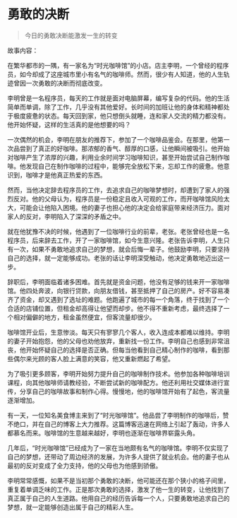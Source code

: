 # 勇敢的决断
> 今日的勇敢决断能激发一生的转变

故事内容：

在繁华都市的一隅，有一家名为“时光咖啡馆”的小店。店主李明，一个曾经的程序员，如今却成了这座城市里小有名气的咖啡师。然而，很少有人知道，他的人生轨迹曾因一次勇敢的决断而彻底改变。

李明曾是一名程序员，每天的工作就是面对电脑屏幕，编写复杂的代码。他的生活简单而单调，除了工作，几乎没有其他爱好。长时间的加班让他的身体和精神都处于极度疲惫的状态。每天回到家，他只想倒头就睡，连和家人交流的精力都没有。他开始怀疑，这样的生活真的是他想要的吗？

一次偶然的机会，李明在朋友的推荐下，参加了一个咖啡品鉴会。在那里，他第一次品尝到了真正的好咖啡。那浓郁的香气、醇厚的口感，让他瞬间被吸引。他开始对咖啡产生了浓厚的兴趣，利用业余时间学习咖啡知识，甚至开始尝试自己制作咖啡。他发现自己在制作咖啡的过程中，能够完全放松下来，忘却工作的疲惫。他意识到，咖啡才是他真正热爱的东西。

然而，当他决定辞去程序员的工作，去追求自己的咖啡梦想时，却遭到了家人的强烈反对。他的父母认为，程序员是一份稳定且收入可观的工作，而开咖啡馆风险太大，可能会让他陷入困境。他的妻子也担心他的决定会给家庭带来经济压力。面对家人的反对，李明陷入了深深的矛盾之中。

就在他犹豫不决的时候，他遇到了一位咖啡行业的前辈，老张。老张曾经也是一名程序员，后来辞去工作，开了一家咖啡馆，如今生意兴隆。老张告诉李明，人生只有一次，如果不勇敢地追求自己的梦想，就会后悔一辈子。他鼓励李明，只要坚持自己的选择，就一定能够成功。老张的话让李明深受触动，他决定勇敢地迈出这一步。

辞职后，李明面临着诸多困难。首先就是资金问题，他没有足够的钱来开一家咖啡馆。他四处奔波，向银行贷款，向朋友借钱，甚至抵押了自己的房产。好不容易凑齐了资金，却又遇到了选址的难题。他跑遍了城市的每一个角落，终于找到了一个合适的店铺位置，但租金却高得让他望而却步。他不得不重新考虑，最终选择了一个相对偏僻的地方，租金虽然便宜，但客流量却很少。

咖啡馆开业后，生意惨淡。每天只有寥寥几个客人，收入连成本都难以维持。李明的妻子开始抱怨，他的父母也劝他放弃，重新找一份工作。李明自己也感到非常沮丧，他开始怀疑自己的选择是否正确。但每当他看到自己精心制作的咖啡，看到那些偶尔来光顾的客人脸上满意的笑容，他又重新燃起了希望。

为了吸引更多顾客，李明开始努力提升自己的咖啡制作技术。他参加各种咖啡培训课程，向其他咖啡师请教经验，不断尝试新的咖啡配方。他还利用社交媒体进行宣传，分享自己的咖啡故事和制作心得。慢慢地，他的咖啡馆开始有了起色，客流量逐渐增加。

有一天，一位知名美食博主来到了“时光咖啡馆”。他品尝了李明制作的咖啡后，赞不绝口，并在自己的博客上大力推荐。这篇博客迅速在网络上引起了轰动，许多人都慕名而来。咖啡馆的生意越来越好，李明也逐渐在咖啡界崭露头角。

几年后，“时光咖啡馆”已经成为了一家在当地颇有名气的咖啡馆。李明不仅实现了自己的梦想，还带动了周边经济的发展，为许多人提供了就业机会。他的妻子也从最初的反对变成了全力支持，他的父母也为他感到骄傲。

李明常常感慨，如果不是当初那个勇敢的决断，他可能还在那个狭小的格子间里，重复着单调乏味的工作。正是那次勇敢的选择，激发了他一生的转变，让他找到了真正属于自己的人生道路。他用自己的经历告诉每一个人，只要勇敢地追求自己的梦想，就一定能够创造出属于自己的精彩人生。